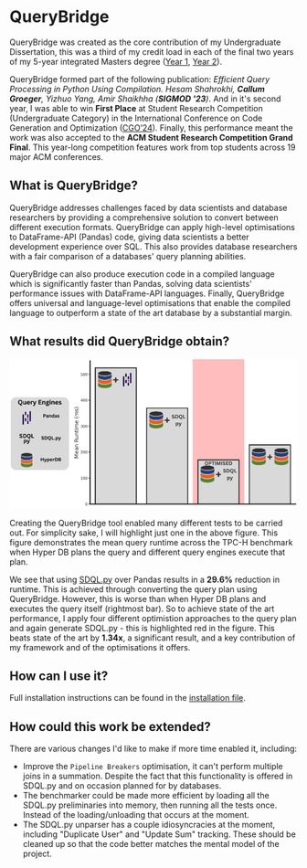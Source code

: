 # QueryBridge

QueryBridge was created as the core contribution of my Undergraduate Dissertation, this was a third of my credit load in each of the final two years of my 5-year integrated Masters degree ([Year 1](http://www.drps.ed.ac.uk/23-24/dpt/cxinfr10051.htm), [Year 2](http://www.drps.ed.ac.uk/23-24/dpt/cxinfr11093.htm)). 

QueryBridge formed part of the following publication: _Efficient Query Processing in Python Using Compilation. Hesam Shahrokhi, **Callum Groeger**, Yizhuo Yang, Amir Shaikhha (**SIGMOD '23**)_. And in it's second year, I was able to win **First Place** at Student Research Competition (Undergraduate Category) in the International Conference on Code Generation and Optimization ([CGO’24](https://conf.researchr.org/track/cgo-2024/cgo-2024-student-research-competition#About)). Finally, this performance meant the work was also accepted to the **ACM Student Research Competition Grand Final**. This year-long competition features work from top students across 19 major ACM conferences.

## What is QueryBridge?

QueryBridge addresses challenges faced by data scientists and database researchers by providing a comprehensive solution to convert between different execution formats. QueryBridge can apply high-level optimisations to DataFrame-API (Pandas) code, giving data scientists a better development experience over SQL. This also provides database researchers with a fair comparison of a databases' query planning abilities.

QueryBridge can also produce execution code in a compiled language which is significantly faster than Pandas, solving data scientists' performance issues with DataFrame-API languages. Finally, QueryBridge offers universal and language-level optimisations that enable the compiled language to outperform a state of the art database by a substantial margin.

## What results did QueryBridge obtain?

![QueryBridge Results](readme_images/querybridge-results.png)

Creating the QueryBridge tool enabled many different tests to be carried out. For simplicity sake, I will highlight just one in the above figure. This figure demonstrates the mean query runtime across the TPC-H benchmark when Hyper DB plans the query and different query engines execute that plan. 

We see that using [SDQL.py](https://github.com/edin-dal/sdqlpy) over Pandas results in a **29.6%** reduction in runtime. This is achieved through converting the query plan using QueryBridge. However, this is worse than when Hyper DB plans and executes the query itself (rightmost bar). So to achieve state of the art performance, I apply four different optimistion approaches to the query plan and again generate SDQL.py - this is highlighted red in the figure. This beats state of the art by **1.34x**, a significant result, and a key contribution of my framework and of the optimisations it offers. 

## How can I use it?

Full installation instructions can be found in the [installation file](INSTALL.md).

## How could this work be extended?

There are various changes I'd like to make if more time enabled it, including:

- Improve the `Pipeline Breakers` optimisation, it can't perform multiple joins in a summation. Despite the fact that this functionality is offered in SDQL.py and on occasion planned for by databases.
- The benchmarker could be made more efficient by loading all the SDQL.py preliminaries into memory, then running all the tests once. Instead of the loading/unloading that occurs at the moment.
- The SDQL.py unparser has a couple idiosyncracies at the moment, including "Duplicate User" and "Update Sum" tracking. These should be cleaned up so that the code better matches the mental model of the project.
